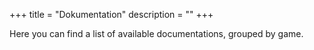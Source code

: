 +++
title = "Dokumentation"
description = ""
+++

Here you can find a list of available documentations, grouped by game.
